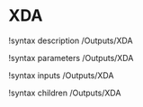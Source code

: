 <!-- MOOSE Documentation Stub: Remove this when content is added. -->

# XDA

!syntax description /Outputs/XDA

!syntax parameters /Outputs/XDA

!syntax inputs /Outputs/XDA

!syntax children /Outputs/XDA
